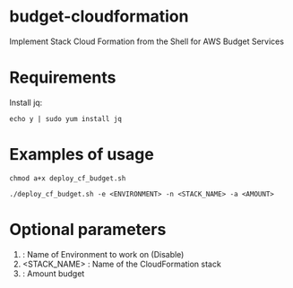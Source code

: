 # budget-cloudformation


Implement Stack Cloud Formation from the Shell for AWS Budget Services



# Requirements

Install jq:

`echo y | sudo yum install jq`
  
  
# Examples of usage

`chmod a+x deploy_cf_budget.sh`

`./deploy_cf_budget.sh -e <ENVIRONMENT> -n <STACK_NAME> -a <AMOUNT>`
  
  
# Optional parameters
1. <ENVIRONMENT>  : Name of Environment to work on (Disable)
2. <STACK_NAME>   : Name of the CloudFormation stack
3. <AMOUNT>       : Amount budget
  
  

